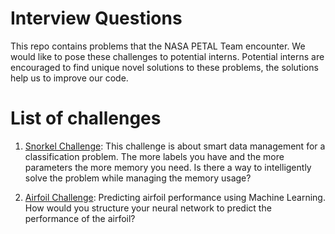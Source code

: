 # Interview Questions
This repo contains problems that the NASA PETAL Team encounter. We would like to pose these challenges to potential interns. Potential interns are encouraged to find unique novel solutions to these problems, the solutions help us to improve our code.

# List of challenges
1. [Snorkel Challenge](https://github.com/nasa-petal/interview_questions/tree/main/snorkel_challenge): This challenge is about smart data management for a classification problem. The more labels you have and the more parameters the more memory you need. Is there a way to intelligently solve the problem while managing the memory usage?

2. [Airfoil Challenge](): Predicting airfoil performance using Machine Learning. How would you structure your neural network to predict the performance of the airfoil? 